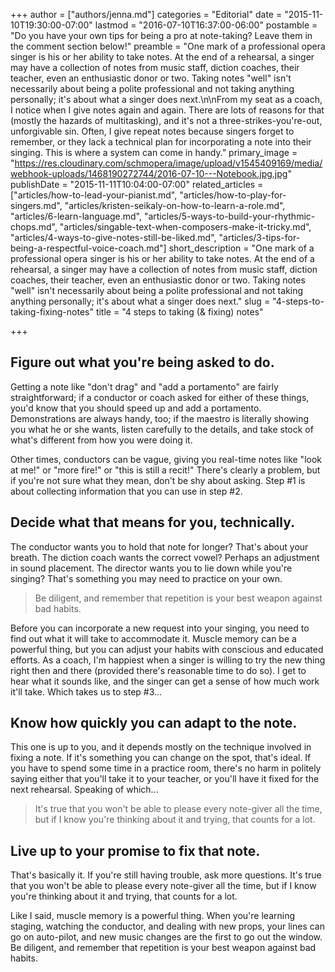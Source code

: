 +++
author = ["authors/jenna.md"]
categories = "Editorial"
date = "2015-11-10T19:30:00-07:00"
lastmod = "2016-07-10T16:37:00-06:00"
postamble = "Do you have your own tips for being a pro at note-taking? Leave them in the comment section below!"
preamble = "One mark of a professional opera singer is his or her ability to take notes. At the end of a rehearsal, a singer may have a collection of notes from music staff, diction coaches, their teacher, even an enthusiastic donor or two. Taking notes \"well\" isn't necessarily about being a polite professional and not taking anything personally; it's about what a singer does next.\n\nFrom my seat as a coach, I notice when I give notes again and again. There are lots of reasons for that (mostly the hazards of multitasking), and it's not a three-strikes-you're-out, unforgivable sin. Often, I give repeat notes because singers forget to remember, or they lack a technical plan for incorporating a note into their singing. This is where a system can come in handy."
primary_image = "https://res.cloudinary.com/schmopera/image/upload/v1545409169/media/webhook-uploads/1468190272744/2016-07-10---Notebook.jpg.jpg"
publishDate = "2015-11-11T10:04:00-07:00"
related_articles = ["articles/how-to-lead-your-pianist.md", "articles/how-to-play-for-singers.md", "articles/kristen-seikaly-on-how-to-learn-a-role.md", "articles/6-learn-language.md", "articles/5-ways-to-build-your-rhythmic-chops.md", "articles/singable-text-when-composers-make-it-tricky.md", "articles/4-ways-to-give-notes-still-be-liked.md", "articles/3-tips-for-being-a-respectful-voice-coach.md"]
short_description = "One mark of a professional opera singer is his or her ability to take notes. At the end of a rehearsal, a singer may have a collection of notes from music staff, diction coaches, their teacher, even an enthusiastic donor or two. Taking notes &quot;well&quot; isn&#039;t necessarily about being a polite professional and not taking anything personally; it&#039;s about what a singer does next."
slug = "4-steps-to-taking-fixing-notes"
title = "4 steps to taking (&amp; fixing) notes"

+++
## Figure out what you're being asked to do.

Getting a note like "don't drag" and "add a portamento" are fairly straightforward; if a conductor or coach asked for either of these things, you'd know that you should speed up and add a portamento. Demonstrations are always handy, too; if the maestro is literally showing you what he or she wants, listen carefully to the details, and take stock of what's different from how you were doing it.

Other times, conductors can be vague, giving you real-time notes like "look at me!" or "more fire!" or "this is still a recit!" There's clearly a problem, but if you're not sure what they mean, don't be shy about asking. Step #1 is about collecting information that you can use in step #2.

## Decide what that means for you, technically.

The conductor wants you to hold that note for longer? That's about your breath. The diction coach wants the correct vowel? Perhaps an adjustment in sound placement. The director wants you to lie down while you're singing? That's something you may need to practice on your own.

>Be diligent, and remember that repetition is your best weapon against bad habits.

Before you can incorporate a new request into your singing, you need to find out what it will take to accommodate it. Muscle memory can be a powerful thing, but you can adjust your habits with conscious and educated efforts. As a coach, I'm happiest when a singer is willing to try the new thing right then and there (provided there's reasonable time to do so). I get to hear what it sounds like, and the singer can get a sense of how much work it'll take. Which takes us to step #3...

## Know how quickly you can adapt to the note.

This one is up to you, and it depends mostly on the technique involved in fixing a note. If it's something you can change on the spot, that's ideal. If you have to spend some time in a practice room, there's no harm in politely saying either that you'll take it to your teacher, or you'll have it fixed for the next rehearsal. Speaking of which...

>It's true that you won't be able to please every note-giver all the time, but if I know you're thinking about it and trying, that counts for a lot.

## Live up to your promise to fix that note.

That's basically it. If you're still having trouble, ask more questions. It's true that you won't be able to please every note-giver all the time, but if I know you're thinking about it and trying, that counts for a lot.

Like I said, muscle memory is a powerful thing. When you're learning staging, watching the conductor, and dealing with new props, your lines can go on auto-pilot, and new music changes are the first to go out the window. Be diligent, and remember that repetition is your best weapon against bad habits.